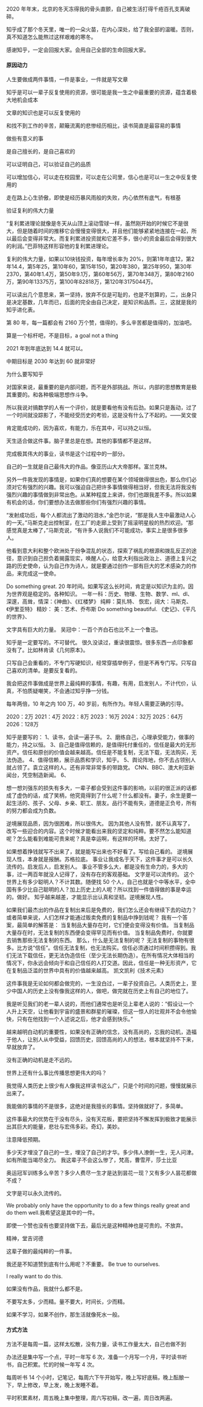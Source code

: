 
2020 年年末，北京的冬天冻得我的骨头直颤，自己被生活打得千疮百孔支离破碎。  

知乎成了那个冬天里，唯一的一朵火苗，在内心深处，给了我全部的温暖。否则，真不知道怎么能熬过这样艰难的寒冬。  

感谢知乎，一定会回报大家。会用自己全部的生命回报大家。  


#### 原因动力

人生要做成两件事情，一件是事业，一件就是写文章  

知乎是可以一辈子反复使用的资源，很可能是我一生之中最重要的资源，蕴含着极大地机会成本  

文章的知识也是可以反复使用的  

和找不到工作的辛苦，颠簸流离的悲惨经历相比，读书简直是最容易的事情  

做些有意义的事  

是自己擅长的，是自己喜欢的  

可以证明自己，可以验证自己的品质  

可以增加信心，可以走在校园里，可以走在公司里，信心也是可以一生之中反复使用的  

走在路上心生骄傲，即使是经历暴风雨般的失败，内心依然有底气，有根基  

验证复利的伟大力量  

“复利累进理论就像是冬天从山顶上滚动雪球一样，虽然刚开始的时候它不是很大，但是随着时间的推移它会慢慢变得很大，并且他们能够紧紧地连接在一起，所以最后会变得非常大。而复利累进投资就和它差不多，很小的资金最后会得到很大的利润。”巴菲特这样形容他的复利累进理论。  

复利的伟大力量，如果以10块钱投资，每年增长率为 20%，则第1年年底12，第2年14.4，第5年25，第10年60，第15年150，第20年380，第25年950，第30年2370，第40年1.4万，第50年9.1万，第60年56万，第70年348万，第80年2160万，第90年13375万，第100年82818万，第120年3175044万。  

可以读出几个意思来，第一坚持，放弃不仅是可耻的，也是不划算的，二，出身只是决定基数，几年而已，后面的完全由自己决定，是知识和品质。三，这就是我的知乎进化表。  

第 80 年，每一篇都会有 2160 万个赞，值得的，多么辛苦都是值得的，加油吧。  

算是一个标杆吧，不是目标，a goal not a thing  

2021 年到年底达到 14.4 就可以。

中期目标是 2030 年达到 60 就非常好  



为什么要写知乎

对国家来说，最重要的是内部问题，而不是外部挑战。所以，内部的思想教育是极其重要的。和各种极端思想作斗争。

所以我说对搞数学的人有一个评价，就是要看他有没有后劲。如果只是轰动，过了一个时间就没踪影了，不能经受历史的考验，这是没有什么了不起的。——吴文俊

肯定能成功的，因为喜欢，有能力，乐在其中，可以持之以恒。

天生适合做这件事。脑子里总是在想。其他的事情都不是这样。

完成极其伟大的事业，读书是这个过程中的一部分。

自己的一生就是自己最伟大的作品。像亚历山大大帝那样。富兰克林。

另外一件我发现的事情是，如果你们真的想要在某个领域做得很出色，那么你们必须对它有强烈的兴趣。我可以强迫自己把许多事情做得相当好，但我无法将我没有强烈兴趣的事情做到非常出色。从某种程度上来讲，你们也跟我差不多。所以如果有机会的话，你们要想办法去做那些你们有强烈兴趣的事情。

“发射成功后，每个人都流出了激动的泪水，”金巴尔说，“那是我人生中最激动人心的一天。”马斯克走出控制室，在工厂的走廊上受到了摇滚明星般的热烈欢迎。“那感觉真是太棒了，”马斯克说，“有许多人说我们不可能成功，事实上是很多很多人。

他看到意大利和整个欧洲处于纷争混乱的状态，探索了祸乱的根源和拨乱反正的途径，意识到自己担负着揭露现实，唤醒人心，给意大利指出政治上、道德上复兴之路的历史使命，认为自己作为诗人，就是要通过创作一部有巨大的艺术感染力的作品，来完成这一使命。

Do something great. 20 年时间。如果写这么长时间，肯定是以知识为主的。因为世界观是稳定的。各种知识。
一年一科：历史、物理、生物、数学、ml、dl、
深邃，高耸，情深：《神曲》、《红楼梦》
纯粹：莫扎特、
恢宏，阔大：马斯克、《伊里亚特》
精妙：
美：艺术、乔布斯
Do something beautiful.
《史记》、《平凡的世界》、

文字具有巨大的力量。
吴冠中：一百个齐白石也比不上一个鲁迅。



知乎是一定要写的。不可替代。
很久没读过，重读很震惊。很多东西一点印象都没有了。比如林肯读《几何原本》。

只写自己会重看的，不专门写硬知识，经常穿插举例子，但是不再专门写。只写自己喜欢的清单。是要反复看的。

我会把这件事做成是世界上最纯粹的事情，有趣，有用，启发别人，不计代价，认真，不怕质疑嘲笑，不会通过知乎挣一分钱。

每年两倍，10 年之内 100 万，40 岁前，有所作为。年轻人需要正确的引导。

2020：2万
2021：4万
2022：8万
2023：16万
2024：32万
2025：64万
2026：128万

知乎是要写的：
1、读书，会读一遍子书。
2、磨练自己，心理承受能力，做事的能力，持之以恒。
3、自己是值得信赖的，是值得托付重任的，信任是最大的无形资产。信任和原创的价值会越来越高。信任是不能复制，无法下载，无法购买，无法伪造。
4、值得信赖，展示品质和学识，知乎。
5、舆论阵地，你不去占领别人就占领了。袁立这样的人。还有非常非常多的带路党。
CNN、BBC、澳大利亚新闻台，凭空制造新闻。
6、

想一想刘强东的损失有多大，一辈子都会受到这件事的影响，以前的很正派的话都成了虚伪的话，成了笑柄，他究竟得到了什么呢？什么都没有。妻子，余生是要一起生活的、孩子、父母、乡亲、职工、朋友。品行不能有失，道德是正负号，所有的努力都会成为负数。

逆境展现品质，因为很困难，所以很伟大。
因为其他人没有赞，就不认真写了，改写一些迎合的内容。这个时候才能看出来我的坚定和纯粹。要不然怎么能知道呢？怎么能看到难能可贵来呢？真是幸运啊，有这样的环境。太好了。

如果想着挣钱就写不出来了，就是能写出来也不好看了。写给自己看的。
逆境展现人性，本身就是报酬。苏格拉底。
事业让我成名于天下，这件事才是可以长久流传的。启发后人，启发别人。
事业不管多么大，都是没有生命力的，多大的事，过一两百年就没人记得了，没有存在的客观基础。
文字是可以流传的。
这个世界上有多少聪明人？不计其数。随便找 50 个人，自己也就是个中等水平，全中国有多少比自己聪明的人？加上历史上的人呢？所以找到一件值得做的事是幸运的。做好。
知乎越来越差，才能显示出认真和坚韧。逆境展现人性。

如果我们最杰出的作品在复制出来后是免费的，我们怎么还会有继续下去的动力？或者简单来说，人们怎样才能通过贩卖免费的复制品中挣到钱呢？ 
我有一个答案，最简单的解答是： 
当复制品大量存在时，它们便会变得没有价值。 
当复制品大量存在时，无法复制的东西便会变得罕见而有价值。 
当复制品免费时，你就要去销售那些无法复制的东西。 
那么，什么是无法复制的呢？ 
无法复制的事物有很多。比方说“信任”。信任无法复制，也无法购买。信任必须通过时间积攒得到。我们无法下载信任，更无法伪造信任（至少无法长期伪造）。在所有情况大体相当的情况下，你永远会倾向于和自己信任的人打交道。因此，信任是一种无形资产，它在复制品泛滥的世界中具有的价值越来越高。 
凯文凯利《技术元素》

这件事我是无论如何都会做完的，一生没白过，一辈子投资自己。人类历史上，至少中国人的历史上没有像我这样的人，做吧，做完就在历史上有自己的地位了。

我是听见我们的老一辈人说的，而他们通常也是听见上辈老人说的：“假设让一个人升上天空，让他看到宇宙的盛景和群星的璀璨，但这一惊人的壮观并不会令他愉快，只有在他找到一个人述说之后，他才会感到快乐。”

越来越明白动机的重要性，如果没有正确的信念，没有高尚的，忘我的动机，造福于他人，让别人从中受益，回馈历史，回馈高尚的人的想法，根本就坚持不下来，早就放弃了。

没有正确的动机是走不远的。

世界上还有什么事比传播思想更伟大的吗？

我觉得人类历史上很少有人像我这样读书这么广，只是个时间的问题，慢慢就展示出来了。

我能做的事情的不是很多，这绝对是我擅长的事情。坚持做就好了，多简单。

这件事最大的优势在于没有尽头，没有天花板，要把坚持不懈发挥到极致才能展示出其巨大的能量，悲壮与宏伟多彩。奇幻，美妙。

注意降低预期。

多少天才埋没了自己的一生，埋没了自己的才华。多少伟人潦倒一生，无人问津。如有所能当竭尽全力。
我这辈子不会这么惨了，梵高，曹雪芹，莎士比亚

奥运冠军训练多么辛苦？多少人费尽一生才是达到昙花一现？又有多少人昙花都做不成？

文字是可以永久流传的。

We probably only have the opportunity to do a few things really great and do them well.我希望这是其中的一件。

即使一个赞也没有也要坚持做下去，最后光是这种精神也是可贵的。不放弃。

精神，堂吉诃德

这辈子做的最纯粹的一件事。

我还是不知道赞到底有什么用呢？不重要。 Be true to ourselves.

I really want to do this.

如果没有作品，我就什么都不是。

不要写太多，少而精。量不要大，时间长，少而精。

如果不学习，如果不创作，那生活就像死水一般。



#### 方式方法

方法不是每周一篇，这样太松散，没有力量，读书工作量太大，自己也做不到  

办法还是集中写一个点，平时一年写 6 次，准备一个月写一个月，平时读书听书，自己积累。忙的时候一年写 4 次。  

每周听书 14 个小时，记笔记，每周六下午开始写，晚上写好底稿，晚上酝酿一下，早上修改，早上发，晚上发睡不着。  

平时积累素材，周五晚上集中整理，周六写初稿，改一遍，周日改两遍。  

